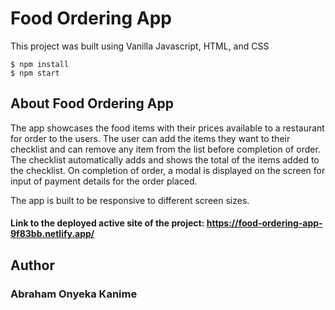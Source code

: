 # Food Ordering App

This project was built using Vanilla Javascript, HTML, and CSS

```
$ npm install
$ npm start
````

## About Food Ordering App

The app showcases the food items with their prices available to a restaurant for order to the users. The user can add the items they want to their checklist and can remove any item from the list before completion of order. The checklist automatically adds and shows the total of the items added to the checklist. On completion of order, a modal is displayed on the screen for input of payment details for the order placed.

The app is built to be responsive to different screen sizes.

#### Link to the deployed active site of the project: https://food-ordering-app-9f83bb.netlify.app/

## Author
### Abraham Onyeka Kanime
